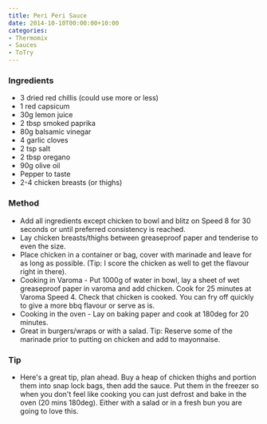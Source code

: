 ```yaml
---
title: Peri Peri Sauce
date: 2014-10-10T00:00:00+10:00
categories:
- Thermomix
- Sauces
- ToTry
---
```









### Ingredients

* 3 dried red chillis (could use more or less)
* 1 red capsicum
* 30g lemon juice
* 2 tbsp smoked paprika
* 80g balsamic vinegar
* 4 garlic cloves
* 2 tsp salt
* 2 tbsp oregano
* 90g olive oil
* Pepper to taste
* 2-4 chicken breasts (or thighs)

### Method

* Add all ingredients except chicken to bowl and blitz on Speed 8 for 30 seconds or until preferred consistency is reached.
* Lay chicken breasts/thighs between greaseproof paper and tenderise to even the size.  
* Place chicken in a container or bag, cover with marinade and leave for as long as possible. (Tip: I score the chicken as well to get the flavour right in there).
* Cooking in Varoma - Put 1000g of water in bowl, lay a sheet of wet greaseproof paper in varoma and add chicken.  Cook for 25 minutes at Varoma Speed 4.  Check that chicken is cooked.  You can fry off quickly to give a more bbq flavour or serve as is.  
* Cooking in the oven - Lay on baking paper and cook at 180deg for 20 minutes.
* Great in burgers/wraps or with a salad.  Tip: Reserve some of the marinade prior to putting on chicken and add to mayonnaise.

### Tip

* Here's a great tip, plan ahead.  Buy a heap of chicken thighs and portion them into snap lock bags, then add the sauce.  Put them in the freezer so when you don't feel like cooking you can just defrost and bake in the oven (20 mins 180deg).  Either with a salad or in a fresh bun you are going to love this.
